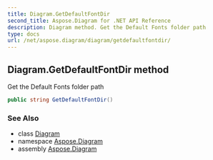```yaml
---
title: Diagram.GetDefaultFontDir
second_title: Aspose.Diagram for .NET API Reference
description: Diagram method. Get the Default Fonts folder path
type: docs
url: /net/aspose.diagram/diagram/getdefaultfontdir/
---
```

## Diagram.GetDefaultFontDir method

Get the Default Fonts folder path

```csharp
public string GetDefaultFontDir()
```

### See Also

* class [Diagram](../)
* namespace [Aspose.Diagram](../../diagram/)
* assembly [Aspose.Diagram](../../../)


